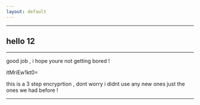 ```yaml
---
layout: default
---
```


* * *

## hello 12

* * *

good job , i hope youre not getting bored !

itMriEw1kt0=

this is a 3 step encryprtion , dont worry i didnt use any new ones just the ones we had before !

* * *